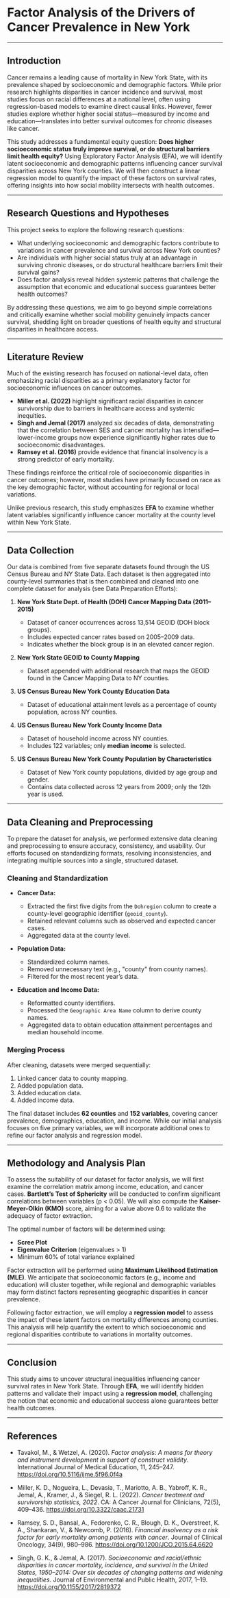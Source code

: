 # Factor Analysis of the Drivers of Cancer Prevalence in New York

---

## Introduction

Cancer remains a leading cause of mortality in New York State, with its prevalence shaped by socioeconomic and demographic factors. While prior research highlights disparities in cancer incidence and survival, most studies focus on racial differences at a national level, often using regression-based models to examine direct causal links. However, fewer studies explore whether higher social status—measured by income and education—translates into better survival outcomes for chronic diseases like cancer.

This study addresses a fundamental equity question: **Does higher socioeconomic status truly improve survival, or do structural barriers limit health equity?** Using Exploratory Factor Analysis (EFA), we will identify latent socioeconomic and demographic patterns influencing cancer survival disparities across New York counties. We will then construct a linear regression model to quantify the impact of these factors on survival rates, offering insights into how social mobility intersects with health outcomes.

---

## Research Questions and Hypotheses

This project seeks to explore the following research questions:

- What underlying socioeconomic and demographic factors contribute to variations in cancer prevalence and survival across New York counties?
- Are individuals with higher social status truly at an advantage in surviving chronic diseases, or do structural healthcare barriers limit their survival gains?
- Does factor analysis reveal hidden systemic patterns that challenge the assumption that economic and educational success guarantees better health outcomes?

By addressing these questions, we aim to go beyond simple correlations and critically examine whether social mobility genuinely impacts cancer survival, shedding light on broader questions of health equity and structural disparities in healthcare access.

---

## Literature Review

Much of the existing research has focused on national-level data, often emphasizing racial disparities as a primary explanatory factor for socioeconomic influences on cancer outcomes.

- **Miller et al. (2022)** highlight significant racial disparities in cancer survivorship due to barriers in healthcare access and systemic inequities.
- **Singh and Jemal (2017)** analyzed six decades of data, demonstrating that the correlation between SES and cancer mortality has intensified—lower-income groups now experience significantly higher rates due to socioeconomic disadvantages.
- **Ramsey et al. (2016)** provide evidence that financial insolvency is a strong predictor of early mortality.

These findings reinforce the critical role of socioeconomic disparities in cancer outcomes; however, most studies have primarily focused on race as the key demographic factor, without accounting for regional or local variations.

Unlike previous research, this study emphasizes **EFA** to examine whether latent variables significantly influence cancer mortality at the county level within New York State.

---

## Data Collection

Our data is combined from five separate datasets found through the US Census Bureau and NY State Data. Each dataset is then aggregated into county-level summaries that is then combined and cleaned into one complete dataset for analysis (see Data Preparation Efforts):

1. **New York State Dept. of Health (DOH) Cancer Mapping Data (2011–2015)**  
   - Dataset of cancer occurrences across 13,514 GEOID (DOH block groups).  
   - Includes expected cancer rates based on 2005–2009 data.  
   - Indicates whether the block group is in an elevated cancer region.

2. **New York State GEOID to County Mapping**  
   - Dataset appended with additional research that maps the GEOID found in the Cancer Mapping Data to NY counties.

3. **US Census Bureau New York County Education Data**  
   - Dataset of educational attainment levels as a percentage of county population, across NY counties.

4. **US Census Bureau New York County Income Data**  
   - Dataset of household income across NY counties.  
   - Includes 122 variables; only **median income** is selected.

5. **US Census Bureau New York County Population by Characteristics**  
   - Dataset of New York county populations, divided by age group and gender.  
   - Contains data collected across 12 years from 2009; only the 12th year is used.

---

## Data Cleaning and Preprocessing

To prepare the dataset for analysis, we performed extensive data cleaning and preprocessing to ensure accuracy, consistency, and usability. Our efforts focused on standardizing formats, resolving inconsistencies, and integrating multiple sources into a single, structured dataset.

### Cleaning and Standardization

- **Cancer Data:**  
  - Extracted the first five digits from the `Dohregion` column to create a county-level geographic identifier (`geoid_county`).  
  - Retained relevant columns such as observed and expected cancer cases.  
  - Aggregated data at the county level.

- **Population Data:**  
  - Standardized column names.  
  - Removed unnecessary text (e.g., "county" from county names).  
  - Filtered for the most recent year’s data.

- **Education and Income Data:**  
  - Reformatted county identifiers.  
  - Processed the `Geographic Area Name` column to derive county names.  
  - Aggregated data to obtain education attainment percentages and median household income.

### Merging Process

After cleaning, datasets were merged sequentially:

1. Linked cancer data to county mapping.
2. Added population data.
3. Added education data.
4. Added income data.

The final dataset includes **62 counties** and **152 variables**, covering cancer prevalence, demographics, education, and income. While our initial analysis focuses on five primary variables, we will incorporate additional ones to refine our factor analysis and regression model.

---

## Methodology and Analysis Plan

To assess the suitability of our dataset for factor analysis, we will first examine the correlation matrix among income, education, and cancer cases. **Bartlett’s Test of Sphericity** will be conducted to confirm significant correlations between variables (p < 0.05). We will also compute the **Kaiser-Meyer-Olkin (KMO)** score, aiming for a value above 0.6 to validate the adequacy of factor extraction.

The optimal number of factors will be determined using:

- **Scree Plot**
- **Eigenvalue Criterion** (eigenvalues > 1)
- Minimum 60% of total variance explained

Factor extraction will be performed using **Maximum Likelihood Estimation (MLE)**. We anticipate that socioeconomic factors (e.g., income and education) will cluster together, while regional and demographic variables may form distinct factors representing geographic disparities in cancer prevalence.

Following factor extraction, we will employ a **regression model** to assess the impact of these latent factors on mortality differences among counties. This analysis will help quantify the extent to which socioeconomic and regional disparities contribute to variations in mortality outcomes.

---

## Conclusion

This study aims to uncover structural inequalities influencing cancer survival rates in New York State. Through **EFA**, we will identify hidden patterns and validate their impact using a **regression model**, challenging the notion that economic and educational success alone guarantees better health outcomes.

---

## References

- Tavakol, M., & Wetzel, A. (2020). *Factor analysis: A means for theory and instrument development in support of construct validity*. International Journal of Medical Education, 11, 245–247. https://doi.org/10.5116/ijme.5f96.0f4a

- Miller, K. D., Nogueira, L., Devasia, T., Mariotto, A. B., Yabroff, K. R., Jemal, A., Kramer, J., & Siegel, R. L. (2022). *Cancer treatment and survivorship statistics, 2022*. CA: A Cancer Journal for Clinicians, 72(5), 409–436. https://doi.org/10.3322/caac.21731

- Ramsey, S. D., Bansal, A., Fedorenko, C. R., Blough, D. K., Overstreet, K. A., Shankaran, V., & Newcomb, P. (2016). *Financial insolvency as a risk factor for early mortality among patients with cancer*. Journal of Clinical Oncology, 34(9), 980–986. https://doi.org/10.1200/JCO.2015.64.6620

- Singh, G. K., & Jemal, A. (2017). *Socioeconomic and racial/ethnic disparities in cancer mortality, incidence, and survival in the United States, 1950–2014: Over six decades of changing patterns and widening inequalities*. Journal of Environmental and Public Health, 2017, 1–19. https://doi.org/10.1155/2017/2819372
